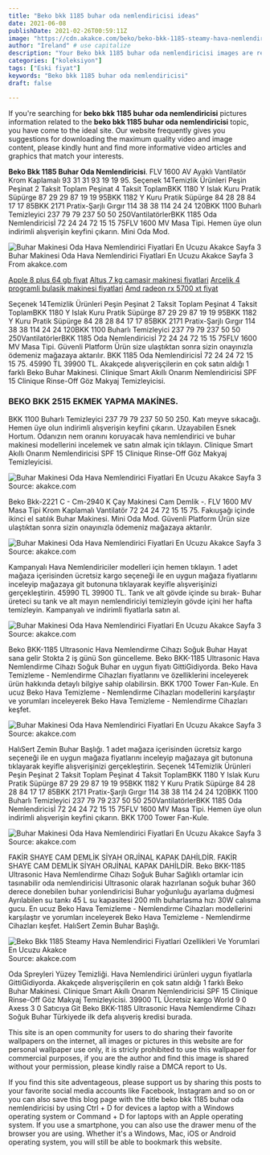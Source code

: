 ```yaml
---
title: "Beko bkk 1185 buhar oda nemlendiricisi ideas"
date: 2021-06-08
publishDate: 2021-02-26T00:59:11Z
image: "https://cdn.akakce.com/beko/beko-bkk-1185-steamy-hava-nemlendirici-z.jpg"
author: "Ireland" # use capitalize
description: "Your Beko bkk 1185 buhar oda nemlendiricisi images are ready. Beko bkk 1185 buhar oda nemlendiricisi are a topic that is being searched for and liked by netizens now. You can Get the Beko bkk 1185 buhar oda nemlendiricisi files here. Find and Download all free photos."
categories: ["koleksiyon"]
tags: ["Eski fiyat"]
keywords: "Beko bkk 1185 buhar oda nemlendiricisi"
draft: false

---
```


If you're searching for **beko bkk 1185 buhar oda nemlendiricisi** pictures information related to the **beko bkk 1185 buhar oda nemlendiricisi** topic, you have come to the ideal  site.  Our website frequently  gives you  suggestions  for downloading  the maximum  quality video and image  content, please kindly hunt and find more informative video articles and graphics  that match your interests.

**Beko Bkk 1185 Buhar Oda Nemlendiricisi**. FLV 1600 AV Ayaklı Vantilatör Krom Kaplamalı 93 31 31 93 19 19 95. Seçenek 14Temizlik Ürünleri Peşin Peşinat 2 Taksit Toplam Peşinat 4 Taksit ToplamBKK 1180 Y Islak Kuru Pratik Süpürge 87 29 29 87 19 19 95BKK 1182 Y Kuru Pratik Süpürge 84 28 28 84 17 17 85BKK 2171 Pratix-Şarjlı Gırgır 114 38 38 114 24 24 120BKK 1100 Buharlı Temizleyici 237 79 79 237 50 50 250VantilatörlerBKK 1185 Oda Nemlendiricisİ 72 24 24 72 15 15 75FLV 1600 MV Masa Tipi. Hemen üye olun indirimli alışverişin keyfini çıkarın. Mini Oda Mod.

![Buhar Makinesi Oda Hava Nemlendirici Fiyatlari En Ucuzu Akakce Sayfa 3](https://cdn.akakce.com/beurer/beurer-la-30-aroma-difuzoru-ultrasonik-hava-nemlendirici-x.jpg "Buhar Makinesi Oda Hava Nemlendirici Fiyatlari En Ucuzu Akakce Sayfa 3")
Buhar Makinesi Oda Hava Nemlendirici Fiyatlari En Ucuzu Akakce Sayfa 3 From akakce.com

[Apple 8 plus 64 gb fiyat](/apple-8-plus-64-gb-fiyat/)
[Altus 7 kg camasir makinesi fiyatlari](/altus-7-kg-camasir-makinesi-fiyatlari/)
[Arcelik 4 programli bulasik makinesi fiyatlari](/arcelik-4-programli-bulasik-makinesi-fiyatlari/)
[Amd radeon rx 5700 xt fiyat](/amd-radeon-rx-5700-xt-fiyat/)

Seçenek 14Temizlik Ürünleri Peşin Peşinat 2 Taksit Toplam Peşinat 4 Taksit ToplamBKK 1180 Y Islak Kuru Pratik Süpürge 87 29 29 87 19 19 95BKK 1182 Y Kuru Pratik Süpürge 84 28 28 84 17 17 85BKK 2171 Pratix-Şarjlı Gırgır 114 38 38 114 24 24 120BKK 1100 Buharlı Temizleyici 237 79 79 237 50 50 250VantilatörlerBKK 1185 Oda Nemlendiricisİ 72 24 24 72 15 15 75FLV 1600 MV Masa Tipi. Güvenli Platform Ürün size ulaştıktan sonra sizin onayınızla ödemeniz mağazaya aktarılır. BKK 1185 Oda Nemlendiricisİ 72 24 24 72 15 15 75. 45990 TL 39900 TL. Akakçede alışverişçilerin en çok satın aldığı 1 farklı Beko Buhar Makinesi. Clinique Smart Akıllı Onarım Nemlendiricisi SPF 15 Clinique Rinse-Off Göz Makyaj Temizleyicisi.

### BEKO BKK 2515 EKMEK YAPMA MAKİNES.

BKK 1100 Buharlı Temizleyici 237 79 79 237 50 50 250. Katı meyve sıkacağı. Hemen üye olun indirimli alışverişin keyfini çıkarın. Uzayabilen Esnek Hortum. Odanızın nem oranını koruyacak hava nemlendirici ve buhar makinesi modellerini incelemek ve satın almak için tıklayın. Clinique Smart Akıllı Onarım Nemlendiricisi SPF 15 Clinique Rinse-Off Göz Makyaj Temizleyicisi.


![Buhar Makinesi Oda Hava Nemlendirici Fiyatlari En Ucuzu Akakce Sayfa 3](https://cdn.akakce.com/stilevs/stilevs-206-terapi-soguk-x.jpg "Buhar Makinesi Oda Hava Nemlendirici Fiyatlari En Ucuzu Akakce Sayfa 3")
Source: akakce.com

Beko Bkk-2221 C - Cm-2940 K Çay Makinesi Cam Demlik -. FLV 1600 MV Masa Tipi Krom Kaplamalı Vantilatör 72 24 24 72 15 15 75. Fakıuşağı içinde ikinci el satılık Buhar Makinesi. Mini Oda Mod. Güvenli Platform Ürün size ulaştıktan sonra sizin onayınızla ödemeniz mağazaya aktarılır.

![Buhar Makinesi Oda Hava Nemlendirici Fiyatlari En Ucuzu Akakce Sayfa 3](https://cdn.akakce.com/vicks/vicks-vul-520-ultrasonik-soguk-x.jpg "Buhar Makinesi Oda Hava Nemlendirici Fiyatlari En Ucuzu Akakce Sayfa 3")
Source: akakce.com

Kampanyalı Hava Nemlendiriciler modelleri için hemen tıklayın. 1 adet mağaza içerisinden ücretsiz kargo seçeneği ile en uygun mağaza fiyatlarını inceleyip mağazaya git butonuna tıklayarak keyifle alışverişinizi gerçekleştirin. 45990 TL 39900 TL. Tank ve alt gövde içinde su bırak- Buhar üreteci su tank ve alt mayın nemlendiriciyi temizleyin gövde içini her hafta temizleyin. Kampanyalı ve indirimli fiyatlarla satın al.

![Buhar Makinesi Oda Hava Nemlendirici Fiyatlari En Ucuzu Akakce Sayfa 3](https://iis-akakce.akamaized.net/p.x?%2F%2Fproductimages%2Ehepsiburada%2Enet%2Fs%2F49%2F600%2F11006338400306%2Ejpg "Buhar Makinesi Oda Hava Nemlendirici Fiyatlari En Ucuzu Akakce Sayfa 3")
Source: akakce.com

Beko BKK-1185 Ultrasonic Hava Nemlendirme Cihazı Soğuk Buhar Hayat sana gelir Stokta 2 iş günü Son güncelleme. Beko BKK-1185 Ultrasonic Hava Nemlendirme Cihazı Soğuk Buhar en uygun fiyatı GittiGidiyorda. Beko Hava Temizleme - Nemlendirme Cihazları fiyatlarını ve özelliklerini inceleyerek ürün hakkında detaylı bilgiye sahip olabilirsin. BKK 1700 Tower Fan-Kule. En ucuz Beko Hava Temizleme - Nemlendirme Cihazları modellerini karşılaştır ve yorumları inceleyerek Beko Hava Temizleme - Nemlendirme Cihazları keşfet.

![Buhar Makinesi Oda Hava Nemlendirici Fiyatlari En Ucuzu Akakce Sayfa 3](https://cdn.akakce.com/beurer/beurer-la-30-aroma-difuzoru-ultrasonik-hava-nemlendirici-x.jpg "Buhar Makinesi Oda Hava Nemlendirici Fiyatlari En Ucuzu Akakce Sayfa 3")
Source: akakce.com

HalıSert Zemin Buhar Başlığı. 1 adet mağaza içerisinden ücretsiz kargo seçeneği ile en uygun mağaza fiyatlarını inceleyip mağazaya git butonuna tıklayarak keyifle alışverişinizi gerçekleştirin. Seçenek 14Temizlik Ürünleri Peşin Peşinat 2 Taksit Toplam Peşinat 4 Taksit ToplamBKK 1180 Y Islak Kuru Pratik Süpürge 87 29 29 87 19 19 95BKK 1182 Y Kuru Pratik Süpürge 84 28 28 84 17 17 85BKK 2171 Pratix-Şarjlı Gırgır 114 38 38 114 24 24 120BKK 1100 Buharlı Temizleyici 237 79 79 237 50 50 250VantilatörlerBKK 1185 Oda Nemlendiricisİ 72 24 24 72 15 15 75FLV 1600 MV Masa Tipi. Hemen üye olun indirimli alışverişin keyfini çıkarın. BKK 1700 Tower Fan-Kule.

![Buhar Makinesi Oda Hava Nemlendirici Fiyatlari En Ucuzu Akakce Sayfa 3](https://cdn.akakce.com/motorola/motorola-mbp83sn-wi-fi-iyonizerli-soguk-x.jpg "Buhar Makinesi Oda Hava Nemlendirici Fiyatlari En Ucuzu Akakce Sayfa 3")
Source: akakce.com

FAKİR SHAYE CAM DEMLİK SİYAH ORJİNAL KAPAK DAHİLDİR. FAKİR SHAYE CAM DEMLİK SİYAH ORJİNAL KAPAK DAHİLDİR. Beko BKK-1185 Ultrasonic Hava Nemlendirme Cihazı Soğuk Buhar Sağlıklı ortamlar icin tasınabilir oda nemlendiricisi Ultrasonic olarak hazırlanan soğuk buhar 360 derece donebilen buhar yonlendiricisi Buhar yoğunluğu ayarlama duğmesi Ayrılabilen su tankı 45 L su kapasitesi 200 mlh buharlasma hızı 30W calısma gucu. En ucuz Beko Hava Temizleme - Nemlendirme Cihazları modellerini karşılaştır ve yorumları inceleyerek Beko Hava Temizleme - Nemlendirme Cihazları keşfet. HalıSert Zemin Buhar Başlığı.

![Beko Bkk 1185 Steamy Hava Nemlendirici Fiyatlari Ozellikleri Ve Yorumlari En Ucuzu Akakce](https://cdn.akakce.com/beko/beko-bkk-1185-steamy-hava-nemlendirici-z.jpg "Beko Bkk 1185 Steamy Hava Nemlendirici Fiyatlari Ozellikleri Ve Yorumlari En Ucuzu Akakce")
Source: akakce.com

Oda Spreyleri Yüzey Temizliği. Hava Nemlendirici ürünleri uygun fiyatlarla GittiGidiyorda. Akakçede alışverişçilerin en çok satın aldığı 1 farklı Beko Buhar Makinesi. Clinique Smart Akıllı Onarım Nemlendiricisi SPF 15 Clinique Rinse-Off Göz Makyaj Temizleyicisi. 39900 TL Ücretsiz kargo World 9 0 Axess 3 0 Satıcıya Git Beko BKK-1185 Ultrasonic Hava Nemlendirme Cihazı Soğuk Buhar Türkiyede ilk defa alışveriş kredisi burada.

This site is an open community for users to do sharing their favorite wallpapers on the internet, all images or pictures in this website are for personal wallpaper use only, it is stricly prohibited to use this wallpaper for commercial purposes, if you are the author and find this image is shared without your permission, please kindly raise a DMCA report to Us.

If you find this site adventageous, please support us by sharing this posts to your favorite social media accounts like Facebook, Instagram and so on or you can also save this blog page with the title beko bkk 1185 buhar oda nemlendiricisi by using Ctrl + D for devices a laptop with a Windows operating system or Command + D for laptops with an Apple operating system. If you use a smartphone, you can also use the drawer menu of the browser you are using. Whether it's a Windows, Mac, iOS or Android operating system, you will still be able to bookmark this website.
